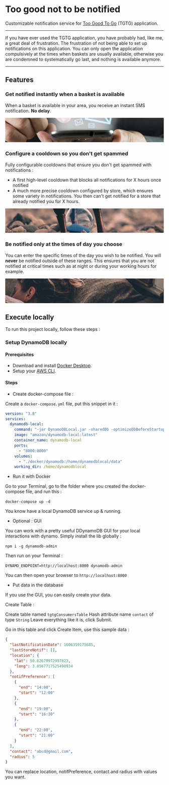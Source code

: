 # Too good not to be notified

Customizable notification service for [Too Good To Go](https://toogoodtogo.fr/) (TGTG) application.

---

If you have ever used the TGTG application, you have probably had, like me, a great deal of frustration. The frustration of not being able to set up notifications on this application. You can only open the application compulsively at the times when baskets are usually available, otherwise you are condemned to systematically go last, and nothing is available anymore.

---

## Features

### Get notified instantly when a basket is available

When a basket is available in your area, you receive an instant SMS notification. **No delay**.

![SMS](./docs/readme-resources/sms.png)

### Configure a cooldown so you don't get spammed

Fully configurable cooldowns that ensure you don't get spammed with notifications :

- A first high-level cooldown that blocks all notifications for X hours once notified
- A much more precise cooldown configured by store, which ensures some variety in notifications. You then can't get notified for a store that already notified you for X hours.

![Cooldown](./docs/readme-resources/cooldown.png)

### Be notified only at the times of day you choose

You can enter the specific times of the day you wish to be notified. You will **never** be notified outside of these ranges. This ensures that you are not notified at critical times such as at night or during your working hours for example.

![Sleep](./docs/readme-resources/sleep.jpg)

## Execute locally

To run this project locally, follow these steps :

### Setup DynamoDB locally

#### Prerequisites

- Download and install [Docker Desktop](https://www.docker.com/products/docker-desktop).
- Setup your [AWS CLI](https://docs.aws.amazon.com/cli/latest/userguide/install-cliv2-mac.html).

#### Steps

- Create docker-compose file :

Create a `docker-compose.yml` file, put this snippet in it :

```yaml
version: "3.8"
services:
  dynamodb-local:
    command: "-jar DynamoDBLocal.jar -sharedDb -optimizeDbBeforeStartup -dbPath ./data"
    image: "amazon/dynamodb-local:latest"
    container_name: dynamodb-local
    ports:
      - "8000:8000"
    volumes:
      - "./docker/dynamodb:/home/dynamodblocal/data"
    working_dir: /home/dynamodblocal
```

- Run it with Docker

Go to your Terminal, go to the folder where you created the docker-compose file, and run this :

`docker-compose up -d`

You know have a local DynamoDB service up & running.

- Optional : GUI

You can work with a pretty useful DDynamoDB GUI for your local interactions with dynamo. Simply install the lib globally :

`npm i -g dynamodb-admin`

Then run on your Terminal :

`DYNAMO_ENDPOINT=http://localhost:8000 dynamodb-admin`

You can then open your browser to `http://localhost:8000`

- Put data in the database

If you use the GUI, you can easily create your data.

Create Table :

Create table named `tgtgConsumersTable`
Hash attribute name `contact` of type `String`
Leave everything like it is, click Submit.

Go in this table and click Create Item, use this sample data :

```json
{
  "lastNotificationDate": 1606359175685,
  "lastStoreNotif": [],
  "location": {
    "lat": 50.62679972997623,
    "long": 3.0567717525498934
  },
  "notifPreference": [
    {
      "end": "14:00",
      "start": "12:00"
    },
    {
      "end": "19:00",
      "start": "16:30"
    },
    {
      "end": "22:00",
      "start": "21:00"
    }
  ],
  "contact": "abcd@gmail.com",
  "radius": 5
}
```

You can replace location, notifPreference, contact and radius with values you want.
